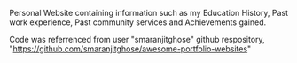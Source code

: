 Personal Website containing information such as my Education History, Past work experience, Past community services and Achievements gained. 

Code was referrenced from user "smaranjitghose" github respository, "https://github.com/smaranjitghose/awesome-portfolio-websites"
